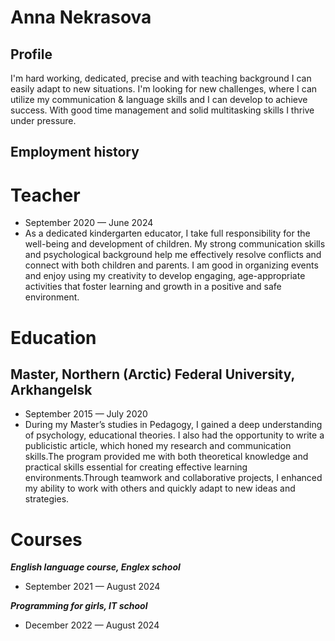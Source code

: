 # Anna Nekrasova
## Profile
I'm hard working, dedicated, precise and with teaching background I can easily
adapt to new situations. I'm looking for new challenges, where I can utilize my
communication & language skills and I can develop to achieve success. With good
time management and solid multitasking skills I thrive under pressure.
## Employment history
# Teacher
* September 2020 — June 2024 
* As a dedicated kindergarten educator, I take full responsibility for the well-being
and development of children. My strong communication skills and psychological
background help me effectively resolve conflicts and connect with both children
and parents. I am good in organizing events and enjoy using my creativity to
develop engaging, age-appropriate activities that foster learning and growth in
a positive and safe environment.
# Education
## Master, Northern (Arctic) Federal University, Arkhangelsk
* September 2015 — July 2020
* During my Master’s studies in Pedagogy, I gained a deep understanding of psychology, educational theories. I also had the opportunity to write a publicistic article, which honed my research and communication skills.The program provided me with both theoretical knowledge and practical skills essential for creating effective learning environments.Through teamwork and collaborative projects, I enhanced my ability to work with others and quickly adapt to new ideas and strategies.
# Courses
***English language course, Englex school***
  
 * September 2021 — August 2024 

  ***Programming for girls, IT school***
 * December 2022 — August 2024

